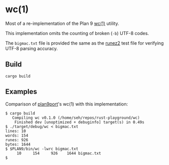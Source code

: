 # wc(1)

Most of a re-implementation of the Plan 9 [wc(1)](https://9p.io/magic/man2html/1/wc) utility. 

This implementation omits the counting of broken (`-b`) UTF-8 codes. 

The `bigmac.txt` file is provided the same as the [runez2](https://github.com/henesy/runez2/) test file for verifying UTF-8 parsing accuracy. 

## Build

	cargo build

## Examples

Comparison of [plan9port](https://github.com/9fans/plan9port)'s wc(1) with this implementation: 

```
$ cargo build
   Compiling wc v0.1.0 (/home/seh/repos/rust-playground/wc)
    Finished dev [unoptimized + debuginfo] target(s) in 0.49s
$ ./target/debug/wc < bigmac.txt 
lines: 10
words: 154
runes: 926
bytes: 1644
$ $PLAN9/bin/wc -lwrc bigmac.txt 
     10     154     926    1644 bigmac.txt
$ 
```

